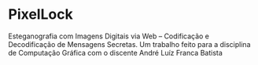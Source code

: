 # PixelLock
Esteganografia com Imagens Digitais via Web – Codificação e Decodificação de Mensagens Secretas. Um trabalho feito para a disciplina de Computação Gráfica com o discente André Luíz Franca Batista
